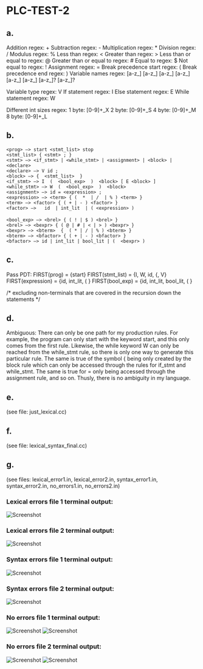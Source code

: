 # PLC-TEST-2

## a.
Addition regex: +
Subtraction regex: -
Multiplication regex: *
Division regex: /
Modulus regex: %
Less than regex: <
Greater than regex: >
Less than or equal to regex: @
Greater than or equal to regex: #
Equal to regex: $
Not equal to regex: ! 
Assignment regex: =
Break precedence start regex: (
Break precedence end regex: )
Variable names regex: [a-z_] [a-z_] [a-z_] [a-z_] [a-z_] [a-z_] [a-z_]? [a-z_]?

Variable type regex: V
If statement regex: I
Else statement regex: E
While statement regex: W


Different int sizes regex:
1 byte: [0-9]+_X
2 byte: [0-9]+_S
4 byte: [0-9]+_M
8 byte: [0-9]+_L

## b.

`<prog> —> start <stmt_list> stop `\
`<stmt_list> { <stmt> ; } `\
`<stmt> —> <if_stmt> | <while_stmt> | <assignment> | <block> | <declare> `\
`<declare> —> V id ;`\
`<block> —> {  <stmt_list>  }`\
`<if_stmt> —> I  (  <bool_exp>  )  <block> [ E <block> ]`\
`<while_stmt> —> W  (  <bool_exp>  )  <block>`\
`<assignment> —> id = <expression> ;`\
`<expression> —> <term> { (  *  | /  | % ) <term> }`\
`<term> —> <factor> { ( + | - ) <factor> }`\
`<factor> —>   id  | int_lit  | ( <expression> )`\
\
`<bool_exp> —> <brel> { ( ! | $ ) <brel> }`\
`<brel> —> <bexpr> { ( @ | # | < | > ) <bexpr> }`\
`<bexpr> —> <bterm>  {  ( * | / | % ) <bterm> }`\
`<bterm> —> <bfactor> { ( + | - ) <bfactor> }`\
`<bfactor> —> id | int_lit | bool_lit | (  <bexpr> )`

## c.
Pass PDT:
FIRST(prog) = {start}
FIRST(stmt_list) = {I, W, id, {, V}
FIRST(expression) = {id, int_lit, ( }
FIRST(bool_exp) = {id, int_lit, bool_lit, ( } 

/* excluding non-terminals that are covered in the recursion down the statements */

## d.
Ambiguous: There can only be one path for my production rules. For example, the program can only start with the keyword start, and this only comes from the first rule. Likewise, the while keyword W can only be reached from the while_stmt rule, so there is only one way to generate this particular rule. The same is true of the symbol { being only created by the block rule which can only be accessed through the rules for if_stmt and while_stmt. The same is true for = only being accessed through the assignment rule, and so on. Thusly, there is no ambiguity in my language.

## e.
(see file: just_lexical.cc)

## f.
(see file: lexical_syntax_final.cc)

## g.
(see files: lexical_error1.in, lexical_error2.in, syntax_error1.in, syntax_error2.in, no_errors1.in, no_errors2.in)

### Lexical errors file 1 terminal output:
![Screenshot](lexical_error1_terminal.png)

### Lexical errors file 2 terminal output:
![Screenshot](lexical_error2_terminal.png)

### Syntax errors file 1 terminal output:
![Screenshot](syntax_errors1_terminal.png)

### Syntax errors file 2 terminal output:
![Screenshot](syntax_errors2_terminal.png)

### No errors file 1 terminal output:
![Screenshot](no_errors1_terminal_top.png)
![Screenshot](no_errors1_terminal_bottom.png)

### No errors file 2 terminal output:
![Screenshot](no_errors2_terminal1.png)
![Screenshot](no_errors2_terminal2.png)


